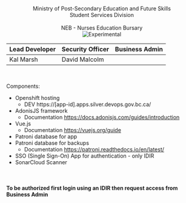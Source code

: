 <br/>
<p align="center">
Ministry of Post-Secondary Education and Future Skills<br/> 
Student Services Division<br/><br/>
NEB - Nurses Education Bursary
<br/>


<img src="https://img.shields.io/badge/Lifecycle-Experimental-339999" alt="Experimental">

</p>

| Lead Developer  | Security Officer | Business Admin |
| ------------- | ------------- | ------------- |
| Kal Marsh  | David Malcolm  |   |

<br/>

Components:
- Openshift hosting
    - DEV https://[app-id].apps.silver.devops.gov.bc.ca/
- AdonisJS framework
    - Documentation https://docs.adonisjs.com/guides/introduction
- Vue.js
    - Documentation https://vuejs.org/guide
- Patroni database for app
- Patroni database for backups
    - Documentation https://patroni.readthedocs.io/en/latest/
- SSO (Single Sign-On) App for authentication - only IDIR
- SonarCloud Scanner

<br/>
<h4> To be authorized first login using an IDIR then request access from Business Admin</h4>
